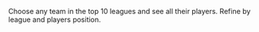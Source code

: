 Choose any team in the top 10 leagues and see all their players. Refine by league and players position.
